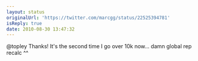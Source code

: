 ```yaml
---
layout: status
originalUrl: 'https://twitter.com/marcgg/status/22525394781'
isReply: true
date: 2010-08-30 13:47:32
---
```


@topley Thanks! It's the second time I go over 10k now... damn global rep recalc ^^
